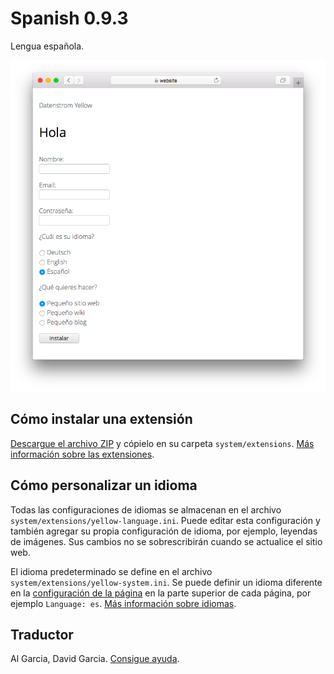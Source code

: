 # Spanish 0.9.3

Lengua española.

<p align="center"><img src="SCREENSHOT.png" alt="Captura de pantalla"></p>

## Cómo instalar una extensión

[Descargue el archivo ZIP](https://github.com/annaesvensson/yellow-language/raw/main/downloads/spanish.zip) y cópielo en su carpeta `system/extensions`. [Más información sobre las extensiones](https://github.com/annaesvensson/yellow-update).

## Cómo personalizar un idioma

Todas las configuraciones de idiomas se almacenan en el archivo `system/extensions/yellow-language.ini`. Puede editar esta configuración y también agregar su propia configuración de idioma, por ejemplo, leyendas de imágenes. Sus cambios no se sobrescribirán cuando se actualice el sitio web.

El idioma predeterminado se define en el archivo `system/extensions/yellow-system.ini`. Se puede definir un idioma diferente en la [configuración de la página](https://github.com/annaesvensson/yellow-core#settings-page) en la parte superior de cada página, por ejemplo `Language: es`. [Más información sobre idiomas](https://datenstrom.se/yellow/help/how-to-customise-a-language).

## Traductor

Al Garcia, David Garcia. [Consigue ayuda](https://datenstrom.se/yellow/help/).
